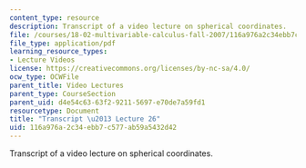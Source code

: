 ```yaml
---
content_type: resource
description: Transcript of a video lecture on spherical coordinates.
file: /courses/18-02-multivariable-calculus-fall-2007/116a976a2c34ebb7c577ab59a5432d42_18_022007L26.pdf
file_type: application/pdf
learning_resource_types:
- Lecture Videos
license: https://creativecommons.org/licenses/by-nc-sa/4.0/
ocw_type: OCWFile
parent_title: Video Lectures
parent_type: CourseSection
parent_uid: d4e54c63-63f2-9211-5697-e70de7a59fd1
resourcetype: Document
title: "Transcript \u2013 Lecture 26"
uid: 116a976a-2c34-ebb7-c577-ab59a5432d42
---
```

Transcript of a video lecture on spherical coordinates.